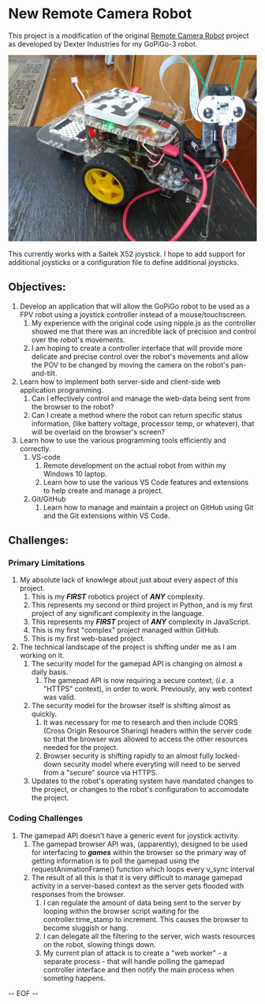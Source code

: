 # New Remote Camera Robot

This project is a modification of the original [Remote Camera Robot](https://https://github.com/DexterInd/GoPiGo3/tree/master/Projects/RemoteCameraRobot) project as developed by Dexter Industries for my GoPiGo-3 robot.

![](assets/20220108_203104_img1.jpg)

This currently works with a Saitek X52 joystick.  I hope to add support for
additional joysticks or a configuration file to define additional joysticks.
## Objectives:

1. Develop an application that will allow the GoPiGo robot to be used as a FPV robot using a joystick controller instead of a mouse/touchscreen.
   1. My experience with the original code using nipple.js as the controller showed me that there was an incredible lack of precision and control over the robot's movements.
   2. I am hoping to create a controller interface that will provide more delicate and precise control over the robot's movements and allow the POV to be changed by moving the camera on the robot's pan-and-tilt.
2. Learn how to implement both server-side and client-side web application programming.
   1. Can I effectively control and manage the web-data being sent from the browser to the robot?
   2. Can I create a method where the robot can return specific status information, (like battery voltage, processor temp, or whatever), that will be overlaid on the browser's screen?
3. Learn how to use the various programming tools efficiently and correctly.
   1. VS-code
      1. Remote development on the actual robot from within my Windows 10 laptop.
      2. Learn how to use the various VS Code features and extensions to help create and manage a project.
   2. Git/GitHub
      1. Learn how to manage and maintain a project on GitHub using Git and the Git extensions within VS Code.

## Challenges:

### Primary Limitations

1. My absolute lack of knowlege about just about every aspect of this project.
   1. This is my ***FIRST*** robotics project of ***ANY*** complexity.
   2. This represents my second or third project in Python, and is my first project of any significant complexity in the language.
   3. This represents my ***FIRST*** project of ***ANY*** complexity in JavaScript.
   4. This is my first "complex" project managed within GitHub.
   5. This is my first web-based project.
2. The technical landscape of the project is shifting under me as I am working on it.
   1. The security model for the gamepad API is changing on almost a daily basis.
      1. The gamepad API is now requiring a secure context, (*i.e.* a "HTTPS" context), in order to work.  Previously, any web context was valid.
   2. The security model for the browser itself is shifting almost as quickly.
      1. It was necessary for me to research and then include CORS (Cross Origin Resource Sharing) headers within the server code so that the browser was allowed to access the other resources needed for the project.
      2. Browser security is shifting rapidly to an almost fully locked-down security model where everyting will need to be served from a "secure" source via HTTPS.
   3. Updates to the robot's operating system have mandated changes to the project, or changes to the robot's configuration to accomodate the project.

### Coding Challenges

1. The gamepad API doesn't have a generic event for joystick activity.
   1. The gamepad browser API was, (apparently), designed to be used for interfacing to ***games*** within the browser so the primary way of getting information is to poll the gamepad using the requestAnimationFrame() function which loops every v_sync interval
   2. The result of all this is that it is very difficult to manage gamepad activity in a server-based context as the server gets flooded with responses from the browser.
      1. I can regulate the amount of data being sent to the server by looping within the browser script waiting for the controller.time_stamp to increment.  This causes the browser to become sluggish or hang.
      2. I can delegate all the filtering to the server, wich wasts resources on the robot, slowing things down.
      3. My current plan of attack is to create a "web worker" - a separate process - that will handle polling the gamepad controller interface and then notify the main process when someting happens.

-- EOF --
